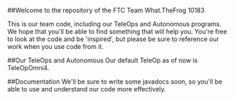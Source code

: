 ##Welcome to the repository of the FTC Team What.TheFrog 10183

 This is our team code, including our TeleOps and Autonomous programs. We hope that you'll be able to find something that will help you.
 You're free to look at the code and be 'inspired', but please be sure to reference our work when you use code from it.

##Our TeleOps and Autonomous
Our default TeleOp as of now is TeleOpOmni4.

##Documentation
We'll be sure to write some javadocs soon, so you'll be able to use and understand our code more effectively.